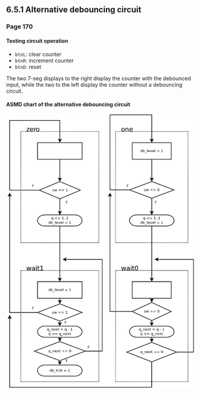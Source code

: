 6.5.1 Alternative debouncing circuit
------------------------------------

### Page 170

#### Testing circuit operation

 - `btnL`: clear counter
 - `btnR`: increment counter
 - `btnD`: reset

The two 7-seg displays to the right display the counter with the debounced input, while 
the two to the left display the counter without a debouncing circuit.

#### ASMD chart of the alternative debouncing circuit

![ASMD Chart](alt_debouncer_asmd.png)
